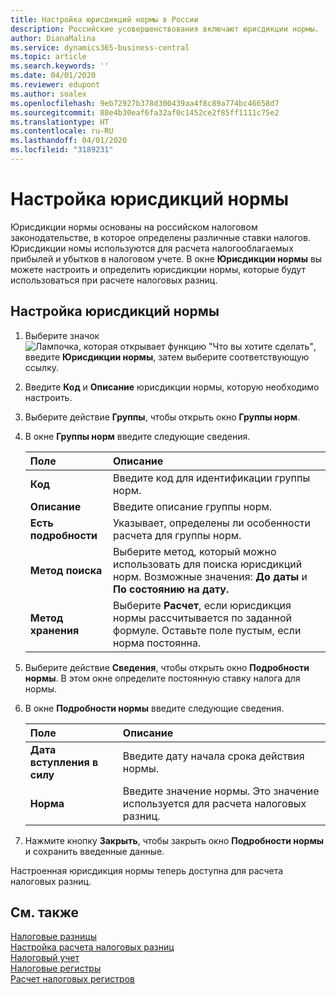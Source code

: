 ```yaml
---
title: Настройка юрисдикций нормы в России
description: Российские усовершенствования включают юрисдикции нормы.
author: DianaMalina
ms.service: dynamics365-business-central
ms.topic: article
ms.search.keywords: ''
ms.date: 04/01/2020
ms.reviewer: edupont
ms.author: soalex
ms.openlocfilehash: 9eb72927b378d300439aa4f8c89a774bc46658d7
ms.sourcegitcommit: 88e4b30eaf6fa32af0c1452ce2f85ff1111c75e2
ms.translationtype: HT
ms.contentlocale: ru-RU
ms.lasthandoff: 04/01/2020
ms.locfileid: "3189231"
---
```

# <a name="set-up-norm-jurisdictions"></a>Настройка юрисдикций нормы

Юрисдикции нормы основаны на российском налоговом законодательстве, в которое определены различные ставки налогов. Юрисдикции номы используются для расчета налогооблагаемых прибылей и убытков в налоговом учете. В окне **Юрисдикции нормы** вы можете настроить и определить юрисдикции нормы, которые будут использоваться при расчете налоговых разниц.

## <a name="to-set-up-norm-jurisdictions"></a>Настройка юрисдикций нормы

1. Выберите значок ![Лампочка, которая открывает функцию "Что вы хотите сделать"](../../media/ui-search/search_small.png "Что вы хотите сделать"), введите **Юрисдикции нормы**, затем выберите соответствующую ссылку.

2. Введите **Код** и **Описание** юрисдикции нормы, которую необходимо настроить.

3. Выберите действие **Группы**, чтобы открыть окно **Группы норм**.

4. В окне **Группы норм** введите следующие сведения.

   | Поле              | Описание                                                  |
   | :----------------- | :----------------------------------------------------------- |
   | **Код**           | Введите код для идентификации группы норм.                     |
   | **Описание**    | Введите описание группы норм.                      |
   | **Есть подробности**    | Указывает, определены ли особенности расчета для группы норм. |
   | **Метод поиска**  | Выберите метод, который можно использовать для поиска юрисдикций норм. Возможные значения: **До даты** и **По состоянию на дату.** |
   | **Метод хранения** | Выберите **Расчет**, если юрисдикция нормы рассчитывается по заданной формуле. Оставьте поле пустым, если норма постоянна. |

5. Выберите действие **Сведения**, чтобы открыть окно **Подробности нормы**. В этом окне определите постоянную ставку налога для нормы.

6. В окне **Подробности нормы** введите следующие сведения.

   | Поле              | Описание                                                  |
   | :----------------- | :----------------------------------------------------------- |
   | **Дата вступления в силу** | Введите дату начала срока действия нормы.                        |
   | **Норма**           | Введите значение нормы. Это значение используется для расчета налоговых разниц. |

7. Нажмите кнопку **Закрыть**, чтобы закрыть окно **Подробности нормы** и сохранить введенные данные.

Настроенная юрисдикция нормы теперь доступна для расчета налоговых разниц.

## <a name="see-also"></a>См. также

[Налоговые разницы](Tax-Differences.md)  
[Настройка расчета налоговых разниц](Setting-up-Tax-Difference-Calculation.md)  
[Налоговый учет](Tax-Accounting.md)  
[Налоговые регистры](Tax-Registers.md)  
[Расчет налоговых регистров](How-to-Create-Tax-Registers.md)  
